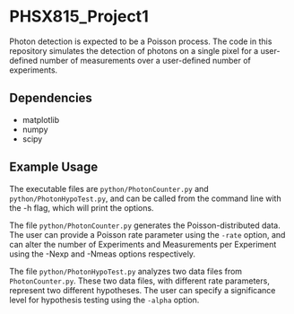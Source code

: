 # PHSX815_Project1

Photon detection is expected to be a Poisson process. The code in this repository simulates the detection of photons on a single pixel for a user-defined number of measurements over a user-defined number of experiments.

## Dependencies

- matplotlib
- numpy
- scipy

## Example Usage

The executable files are `python/PhotonCounter.py` and `python/PhotonHypoTest.py`, and can be called from the command line with the -h flag, which will print the options.

The file `python/PhotonCounter.py` generates the Poisson-distributed data. The user can provide a Poisson rate parameter using the `-rate` option, and can alter the number of Experiments and Measurements per Experiment using the -Nexp and -Nmeas options respectively.

The file `python/PhotonHypoTest.py` analyzes two data files from `PhotonCounter.py`. These two data files, with different rate parameters, represent two different hypotheses. The user can specify a significance level for hypothesis testing using the `-alpha` option.
